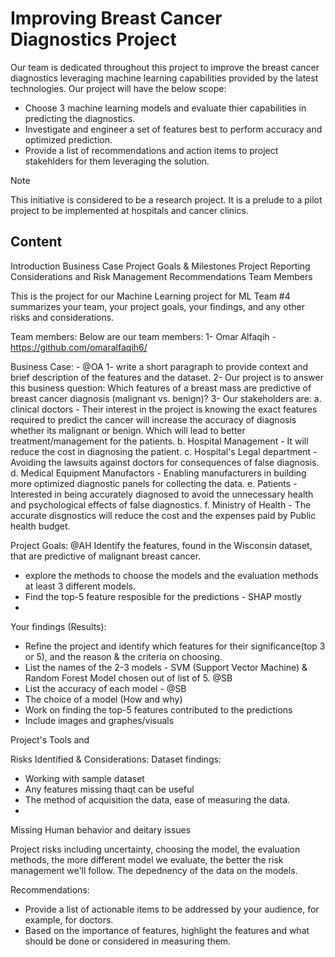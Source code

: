 # Improving Breast Cancer Diagnostics Project

Our team is dedicated throughout this project to improve the breast cancer diagnostics leveraging machine learning capabilities provided by the latest technologies. 
Our project will have the below scope:
- Choose 3 machine learning models and evaluate thier capabilities in predicting the diagnostics.
- Investigate and engineer a set of features best to perform accuracy and optimized prediction.
- Provide a list of recommendations and action items to project stakehlders for them leveraging the solution.

> [!NOTE]
> This initiative is considered to be a research project. It is a prelude to a pilot project to be implemented at hospitals and cancer clinics.

## Content

Introduction
Business Case
Project Goals & Milestones
Project Reporting
Considerations and Risk Management
Recommendations
Team Members






This is the project for our Machine Learning project for ML Team #4
summarizes your team, your project goals, your findings, and any other risks and considerations.

Team members:
Below are our team members:
1- Omar Alfaqih - https://github.com/omaralfaqih6/

Business Case: - @OA
1- write a short paragraph to provide context and brief description of the features and the dataset.
2- Our project is to answer this business question: Which features of a breast mass are predictive of breast cancer diagnosis (malignant vs. benign)?
3- Our stakeholders are:
a. clinical doctors - Their interest in the project is knowing the exact features required to predict the cancer will increase the accuracy of diagnosis whether its malignant or benign. Which will lead to better treatment/management for the patients. 
b. Hospital Management - It will reduce the cost in diagnosing the patient. 
c. Hospital's Legal department - Avoiding the lawsuits against doctors for consequences of false diagnosis.
d. Medical Equipment Manufactors - Enabling manufacturers in building more optimized diagnostic panels for collecting the data.
e. Patients - Interested in being accurately diagnosed to avoid the unnecessary health and psychological effects of false diagnostics.
f. Ministry of Health - The accurate disgnostics will reduce the cost and the expenses paid by Public health budget.


Project Goals: @AH
Identify the features, found in the Wisconsin dataset, that are predictive of malignant breast cancer.
- explore the methods to choose the models
 and the evaluation methods at least 3 different models.
- Find the top-5 feature resposible for the predictions - SHAP mostly
- 

Your findings (Results):
- Refine the project and identify which features for their significance(top 3 or 5), and the reason & the criteria on choosing.
- List the names of the 2-3 models - SVM (Support Vector Machine) & Random Forest Model chosen out of list of 5. @SB
- List the accuracy of each model - @SB
- The choice of a model (How and why)
- Work on finding the top-5 features contributed to the predictions
- Include images and graphes/visuals

Project's Tools and 

Risks Identified & Considerations:
Dataset findings:
- Working with sample dataset
- Any features missing thaqt can be useful
- The method of acquisition the data, ease of measuring the data. 
- 
Missing Human behavior and deitary issues

Project risks including uncertainty, choosing the model, the evaluation methods, the more different model we evaluate, the better the risk management we'll follow. 
The depednency of the data on the models.

Recommendations:
- Provide a list of actionable items to be addressed by your audience, for example, for doctors.
- Based on the importance of features, highlight the features and what should be done or considered in measuring them.
